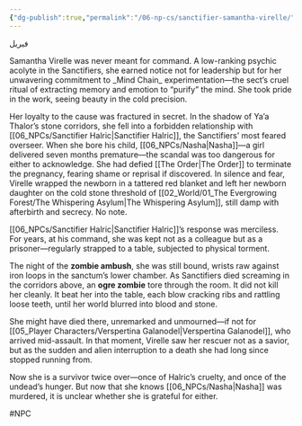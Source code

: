 ```yaml
---
{"dg-publish":true,"permalink":"/06-np-cs/sanctifier-samantha-virelle/"}
---
```


<p align="left">فيريل</p>
Samantha Virelle was never meant for command. A low-ranking psychic acolyte in the Sanctifiers, she earned notice not for leadership but for her unwavering commitment to _Mind Chain_ experimentation—the sect’s cruel ritual of extracting memory and emotion to “purify” the mind. She took pride in the work, seeing beauty in the cold precision.

Her loyalty to the cause was fractured in secret. In the shadow of Ya’a Thalor’s stone corridors, she fell into a forbidden relationship with [[06_NPCs/Sanctifier Halric\|Sanctifier Halric]], the Sanctifiers’ most feared overseer. When she bore his child, [[06_NPCs/Nasha\|Nasha]]—a girl delivered seven months premature—the scandal was too dangerous for either to acknowledge. She had defied [[The Order\|The Order]] to terminate the pregnancy, fearing shame or reprisal if discovered. In silence and fear, Virelle wrapped the newborn in a tattered red blanket and left her newborn daughter on the cold stone threshold of [[02_World/01_The Evergrowing Forest/The Whispering Asylum\|The Whispering Asylum]], still damp with afterbirth and secrecy. No note. 

[[06_NPCs/Sanctifier Halric\|Sanctifier Halric]]’s response was merciless. For years, at his command, she was kept not as a colleague but as a prisoner—regularly strapped to a table, subjected to physical torment. 

The night of the **zombie ambush**, she was still bound, wrists raw against iron loops in the sanctum’s lower chamber. As Sanctifiers died screaming in the corridors above, an **ogre zombie** tore through the room. It did not kill her cleanly. It beat her into the table, each blow cracking ribs and rattling loose teeth, until her world blurred into blood and stone.

She might have died there, unremarked and unmourned—if not for [[05_Player Characters/Verspertina Galanodel\|Verspertina Galanodel]], who arrived mid-assault. In that moment, Virelle saw her rescuer not as a savior, but as the sudden and alien interruption to a death she had long since stopped running from.

Now she is a survivor twice over—once of Halric’s cruelty, and once of the undead’s hunger. But now that she knows [[06_NPCs/Nasha\|Nasha]] was murdered, it is unclear whether she is grateful for either.



#NPC 